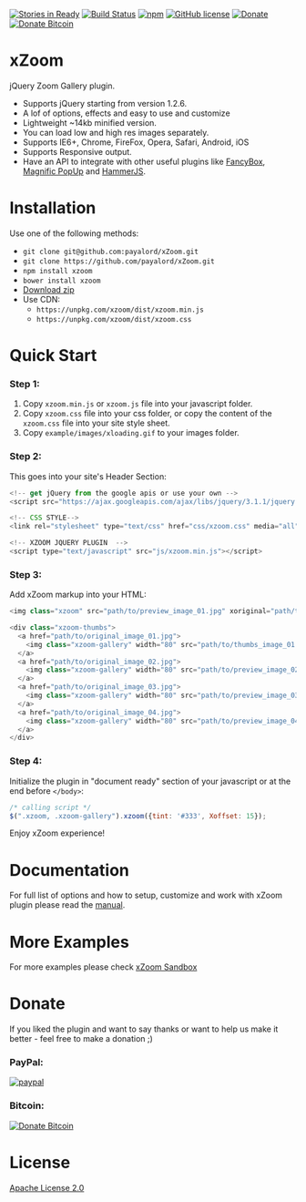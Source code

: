 [![Stories in Ready](https://badge.waffle.io/payalord/xZoom.png?label=ready&title=Ready)](https://waffle.io/payalord/xZoom?utm_source=badge) [![Build Status](https://travis-ci.org/payalord/xZoom.svg?branch=master)](https://travis-ci.org/payalord/xZoom) [![npm](https://img.shields.io/npm/v/xzoom.svg)](https://www.npmjs.com/package/xzoom) [![GitHub license](https://img.shields.io/badge/license-Apache%202-blue.svg)](https://raw.githubusercontent.com/payalord/xZoom/master/LICENSE) [![Donate](https://img.shields.io/badge/Donate-PayPal-green.svg)](https://www.paypal.com/cgi-bin/webscr?cmd=_s-xclick&hosted_button_id=ASVGPLVSMYY6U) [![Donate Bitcoin](https://img.shields.io/badge/Donate-Bitcoin-orange.svg)](https://payalord.github.io/xZoom/donate-bitcoin/?amount=5&currency=USD)

# xZoom

jQuery Zoom Gallery plugin.
* Supports jQuery starting from version 1.2.6.
* A lof of options, effects and easy to use and customize
* Lightweight ~14kb minified version.
* You can load low and high res images separately.
* Supports IE6+, Chrome, FireFox, Opera, Safari, Android, iOS
* Supports Responsive output.
* Have an API to integrate with other useful plugins like [FancyBox](http://www.fancyapps.com/fancybox/), [Magnific PopUp](http://dimsemenov.com/plugins/magnific-popup/) and [HammerJS](http://hammerjs.github.io/).

# Installation

Use one of the following methods:
* `git clone git@github.com:payalord/xZoom.git`
* `git clone https://github.com/payalord/xZoom.git`
* `npm install xzoom`
* `bower install xzoom`
* [Download zip](https://github.com/payalord/xZoom/archive/master.zip)
* Use CDN:
  * `https://unpkg.com/xzoom/dist/xzoom.min.js`
  * `https://unpkg.com/xzoom/dist/xzoom.css`

# Quick Start

### Step 1:
1. Copy `xzoom.min.js` or `xzoom.js` file into your javascript folder.
2. Copy `xzoom.css` file into your css folder, or copy the content of the `xzoom.css` file into your site style sheet.
3. Copy `example/images/xloading.gif` to your images folder.

### Step 2:
This goes into your site's Header Section:
```javascript
<!-- get jQuery from the google apis or use your own -->
<script src="https://ajax.googleapis.com/ajax/libs/jquery/3.1.1/jquery.min.js"></script>

<!-- CSS STYLE-->
<link rel="stylesheet" type="text/css" href="css/xzoom.css" media="all" />

<!-- XZOOM JQUERY PLUGIN  -->
<script type="text/javascript" src="js/xzoom.min.js"></script>
```

### Step 3:
Add xZoom markup into your HTML:
```javascript
<img class="xzoom" src="path/to/preview_image_01.jpg" xoriginal="path/to/original_image_01.jpg" />

<div class="xzoom-thumbs">
  <a href="path/to/original_image_01.jpg">
    <img class="xzoom-gallery" width="80" src="path/to/thumbs_image_01.jpg"  xpreview="path/to/preview_image_01.jpg">
  </a>
  <a href="path/to/original_image_02.jpg">
    <img class="xzoom-gallery" width="80" src="path/to/preview_image_02.jpg">
  </a>
  <a href="path/to/original_image_03.jpg">
    <img class="xzoom-gallery" width="80" src="path/to/preview_image_03.jpg">
  </a>
  <a href="path/to/original_image_04.jpg">
    <img class="xzoom-gallery" width="80" src="path/to/preview_image_04.jpg">
  </a>
</div>
```

### Step 4:
Initialize the plugin in "document ready" section of your javascript or at the end before `</body>`:
```javascript
/* calling script */
$(".xzoom, .xzoom-gallery").xzoom({tint: '#333', Xoffset: 15});
```

Enjoy xZoom experience!

# Documentation
For full list of options and how to setup, customize and work with xZoom plugin please read the [manual](doc/manual.md).

# More Examples
For more examples please check [xZoom Sandbox](https://github.com/payalord/xzoom-sandbox)

# Donate
If you liked the plugin and want to say thanks or want to help us make it better - feel free to make a donation ;)  

### PayPal:
[![paypal](https://www.paypalobjects.com/en_US/i/btn/btn_donateCC_LG.gif)](https://www.paypal.com/cgi-bin/webscr?cmd=_s-xclick&hosted_button_id=ASVGPLVSMYY6U)
### Bitcoin:
[![Donate Bitcoin](https://payalord.github.io/xZoom/donate-bitcoin/btc-donate-button.png)](https://payalord.github.io/xZoom/donate-bitcoin/?amount=5&currency=USD)

# License
[Apache License 2.0](LICENSE)

